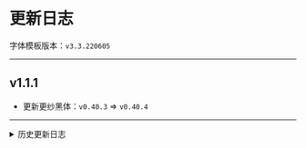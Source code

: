 # 更新日志

字体模板版本：```v3.3.220605```

---

## v1.1.1

- 更新更纱黑体：```v0.40.3``` => ```v0.40.4```

---

<details><summary>历史更新日志</summary>

## v1.1.0

- 更新更纱黑体：```v0.40.2``` => ```v0.40.3```

## v1.0.9

- 更新更纱黑体：```v0.40.1``` => ```v0.40.2```

## v1.0.8

- 更新更纱黑体：```v0.40.0``` => ```v0.40.1```

## v1.0.7

- 更新更纱黑体：```v0.39.0``` => ```v0.40.0```

## v1.0.6

- 更新更纱黑体：```v0.38.0``` => ```v0.39.0```

## v1.0.5

- 替换字体，使英文引号不在以等宽显示

## v1.0.4

- 修复脚本错误导致的不生效问题

## v1.0.3

- 移除好像没什么用的斜体

## v1.0.2

- 修复脚本构建 bug （大概）

## v1.0.1

- 初次发布。

</details>
